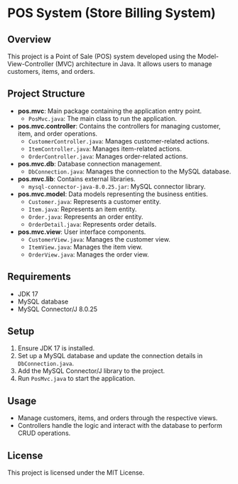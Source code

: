 # POS System (Store Billing System)

## Overview
This project is a Point of Sale (POS) system developed using the Model-View-Controller (MVC) architecture in Java. It allows users to manage customers, items, and orders.

## Project Structure
- **pos.mvc**: Main package containing the application entry point.
  - `PosMvc.java`: The main class to run the application.
- **pos.mvc.controller**: Contains the controllers for managing customer, item, and order operations.
  - `CustomerController.java`: Manages customer-related actions.
  - `ItemController.java`: Manages item-related actions.
  - `OrderController.java`: Manages order-related actions.
- **pos.mvc.db**: Database connection management.
  - `DbConnection.java`: Manages the connection to the MySQL database.
- **pos.mvc.lib**: Contains external libraries.
  - `mysql-connector-java-8.0.25.jar`: MySQL connector library.
- **pos.mvc.model**: Data models representing the business entities.
  - `Customer.java`: Represents a customer entity.
  - `Item.java`: Represents an item entity.
  - `Order.java`: Represents an order entity.
  - `OrderDetail.java`: Represents order details.
- **pos.mvc.view**: User interface components.
  - `CustomerView.java`: Manages the customer view.
  - `ItemView.java`: Manages the item view.
  - `OrderView.java`: Manages the order view.

## Requirements
- JDK 17
- MySQL database
- MySQL Connector/J 8.0.25

## Setup
1. Ensure JDK 17 is installed.
2. Set up a MySQL database and update the connection details in `DbConnection.java`.
3. Add the MySQL Connector/J library to the project.
4. Run `PosMvc.java` to start the application.

## Usage
- Manage customers, items, and orders through the respective views.
- Controllers handle the logic and interact with the database to perform CRUD operations.

## License
This project is licensed under the MIT License.
